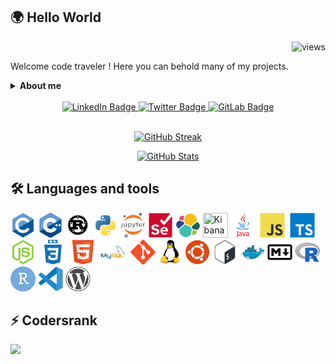 ## 🌍 Hello World

<div align="right">
  <img src="https://komarev.com/ghpvc/?username=0nyr&style=flat-square&color=blue" alt="views"/>
</div>

Welcome code traveler ! Here you can behold many of my projects.

<details>
  <summary><strong>About me</strong></summary>
My friends call me <strong>Onyr</strong> even if my real name is <strong>Florian Rascoussier</strong>.</br></br>
  
I'm a 23 years old and 5th year CS student in research (PhDTrack) Double Degree with INSA Lyon, France and Universität Passau, Germany. I love to make things and work on <strong>personal projects</strong> as a programming enthusiast. Since I started coding in my childhood making text-based RPGs in Basic-Casio on my calculator, my deep love of <strong>code craftmanship</strong> has only been growing stronger with the years. On this journey, I have also met so many generous and talented people, some of them now being friends, that I now consider programming as a way of life. My other main centers of interests aside from code are art, science and philosophy. I also enjoy doing sports like running, hiking and archery. I'm involved in several associations like [Kryptosphere](https://kryptosphere.org/en/).
  
Besides, I'm a fervent Linux daily user, <strong>Open Source advocate</strong> and crypto curious.

- 💬 Ask me about: your love/hate relationship with C++, Dynamic Programming or Plato.
- 🍪 Fun fact: I'm secretly planning to break the world record for the biggest cooky ever made, currently set at about [18 tons with a diameter of more that 30m](https://www.guinnessworldrecords.com/world-records/largest-biscuit-cookie/)... Internet Explorer not supported.
</details>
</br>

<div align="center">
  <div id="badges">
    <a href="https://www.linkedin.com/in/florian-rascoussier-onyr/">
      <img src="https://img.shields.io/badge/LinkedIn-0A66C2?style=for-the-badge&logo=linkedin&logoColor=white" alt="LinkedIn Badge"/>
    </a>
    <a href="https://twitter.com/nyr25239424">
      <img src="https://img.shields.io/badge/Twitter-1DA1F2?style=for-the-badge&logo=twitter&logoColor=white" alt="Twitter Badge"/>
    </a>
    <a href="https://gitlab.com/Onyr_">
      <img src="https://img.shields.io/badge/GitLab-FCA121?style=for-the-badge&logo=gitlab&logoColor=white" alt="GitLab Badge"/>
    </a>
  </div>
  </br>
      
[![GitHub Streak](https://github-readme-streak-stats.herokuapp.com?user=0nyr&theme=dracula&date_format=M%20j%5B%2C%20Y%5D)](https://git.io/streak-stats)

[![GitHub Stats](https://github-readme-stats.vercel.app/api?username=0nyr&layout=compact&theme=dracula&hide=stars)](https://github.com/anuraghazra/github-readme-stats)
</div>

## 🛠 Languages and tools

<div>
  <img src="https://github.com/devicons/devicon/blob/master/icons/c/c-original.svg" title="C" **alt="C" width="40" height="40"/>
  <img src="https://github.com/devicons/devicon/blob/master/icons/cplusplus/cplusplus-original.svg" title="C++" **alt="C++" width="40" height="40"/>
  <img src="https://github.com/devicons/devicon/blob/master/icons/rust/rust-plain.svg" title="Rust" **alt="Rust" width="40" height="40"/>
  <img src="https://github.com/devicons/devicon/blob/master/icons/python/python-original.svg" title="Python" **alt="Python" width="40" height="40"/>
  <img src="https://github.com/devicons/devicon/blob/master/icons/jupyter/jupyter-original-wordmark.svg" title="Jypyter" **alt="Jypyter" width="40" height="40"/>
  <img src="https://github.com/devicons/devicon/blob/master/icons/selenium/selenium-original.svg" title="Selenium" **alt="Selenium" width="40" height="40"/>
  <img src="https://github.com/gilbarbara/logos/blob/master/logos/elasticsearch.svg" title="Elasticsearch" **alt="Elasticsearch" width="40" height="40"/>
  <img src="https://github.com/gilbarbara/logos/blob/master/logos/kibana.svg" title="Kibana" **alt="Kibana" width="40" height="40"/>
  <img src="https://github.com/devicons/devicon/blob/master/icons/java/java-original-wordmark.svg" title="Java" alt="Java" width="40" height="40"/>&nbsp;
  <img src="https://github.com/devicons/devicon/blob/master/icons/javascript/javascript-original.svg" title="JavaScript" alt="JavaScript" width="40" height="40"/>&nbsp;
  <img src="https://github.com/devicons/devicon/blob/master/icons/typescript/typescript-original.svg" title="TypeScript" **alt="TypeScript" width="40" height="40"/>
  <img src="https://github.com/devicons/devicon/blob/master/icons/nodejs/nodejs-original.svg" title="NodeJS" alt="NodeJS" width="40" height="40"/>&nbsp;
  <img src="https://github.com/devicons/devicon/blob/master/icons/css3/css3-plain-wordmark.svg"  title="CSS3" alt="CSS" width="40" height="40"/>&nbsp;
  <img src="https://github.com/devicons/devicon/blob/master/icons/html5/html5-original.svg" title="HTML5" alt="HTML" width="40" height="40"/>&nbsp;
  <img src="https://github.com/devicons/devicon/blob/master/icons/mysql/mysql-original-wordmark.svg" title="MySQL"  alt="MySQL" width="40" height="40"/>&nbsp;
  <img src="https://github.com/devicons/devicon/blob/master/icons/git/git-original.svg" title="Git" **alt="Git" width="40" height="40"/>
  <img src="https://github.com/devicons/devicon/blob/master/icons/linux/linux-original.svg" title="Linux" **alt="Linux" width="40" height="40"/>
  <img src="https://github.com/devicons/devicon/blob/master/icons/ubuntu/ubuntu-plain.svg" title="Ubuntu" **alt="Ubuntu" width="40" height="40"/>
  <img src="https://github.com/devicons/devicon/blob/master/icons/bash/bash-original.svg" title="Bash" **alt="Bash" width="40" height="40"/>
  <img src="https://github.com/devicons/devicon/blob/master/icons/docker/docker-original.svg" title="Docker" **alt="Docker" width="40" height="40"/>
  <img src="https://github.com/devicons/devicon/blob/master/icons/markdown/markdown-original.svg" title="Markdown" **alt="Markdown" width="40" height="40"/>
  <img src="https://github.com/devicons/devicon/blob/master/icons/r/r-original.svg" title="R" **alt="R" width="40" height="40"/>
  <img src="https://github.com/devicons/devicon/blob/master/icons/rstudio/rstudio-original.svg" title="Rstudio" **alt="Rstudio" width="40" height="40"/>
  <img src="https://github.com/devicons/devicon/blob/master/icons/vscode/vscode-original.svg" title="VSCode" **alt="VSCode" width="40" height="40"/>
  <img src="https://github.com/devicons/devicon/blob/master/icons/wordpress/wordpress-plain.svg" title="Wordpress" **alt="Wordpress" width="40" height="40"/>
</div>

## ⚡ Codersrank

<img
  src="https://cr-skills-chart-widget.azurewebsites.net/api/api?username=0nyr&skills=C%2B%2B,C,Rust,Python,Java,Kotlin,Shell,JavaScript,TypeScript,HTML,CSS,&width=640&show-other-skills=true&padding=10"
/>


<!--
**0nyr/0nyr** is a ✨ _special_ ✨ repository because its `README.md` (this file) appears on your GitHub profile.

### Useful links

##### examples
https://github.com/itsZed0

##### tutos
https://www.sitepoint.com/github-profile-readme/

##### tools
https://unicode-table.com/en/

##### GitHub tools
https://github.com/anuraghazra/github-readme-stats#top-languages-card


broken feature:
<img
  src="https://cr-ss-service.azurewebsites.net/api/ScreenShot?widget=summary&username=0nyr&badges=3&show-avatar=false"
/>

-->
